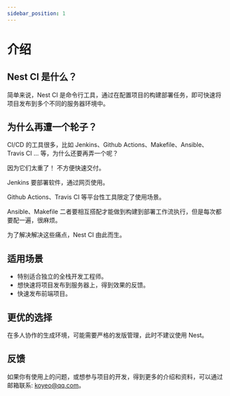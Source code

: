 ```yaml
---
sidebar_position: 1
---
```


# 介绍

## Nest CI 是什么？

简单来说，Nest CI 是命令行工具，通过在配置项目的构建部署任务，即可快速将项目发布到多个不同的服务器环境中。

## 为什么再遭一个轮子？

CI/CD 的工具很多，比如 Jenkins、Github Actions、Makefile、Ansible、Travis CI ... 等，为什么还要再弄一个呢？

因为它们太重了！ 不方便快速交付。

Jenkins 要部署软件，通过网页使用。

Github Actions、Travis CI 等平台性工具限定了使用场景。

Ansible、Makefile 二者要相互搭配才能做到构建到部署工作流执行，但是每次都要配一遍，很麻烦。

为了解决解决这些痛点，Nest CI 由此而生。

## 适用场景

* 特别适合独立的全栈开发工程师。
* 想快速将项目发布到服务器上，得到效果的反馈。
* 快速发布前端项目。

## 更优的选择

在多人协作的生成环境，可能需要严格的发版管理，此时不建议使用 Nest。

## 反馈

如果你有使用上的问题，或想参与项目的开发，得到更多的介绍和资料，可以通过邮箱联系: koyeo@qq.com。

